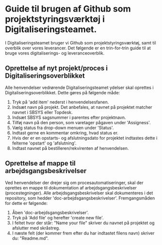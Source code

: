 # Guide til brugen af Github som projektstyringsværktøj i Digitaliseringsteamet. 
I Digitaliseringsteamet bruger vi Github som projektstyringsværktøj, samt til overblik over vores leverancer. Det følgende er en trin-for-trin guide til at bruge vores digitaliserings- og leveranceoverblik. 

## Oprettelse af nyt projekt/proces i Digitaliseringsoverblikket 
Alle henvendelser vedrørende Digitaliseringsteamet ydelser skal oprettes i Digitaliseringsoverblikket. Dette gøres på følgende måde: 
1. Tryk på 'add item' nederst i henvendelsesfanen. 
2. Indsæt navn på projekt. Det anbefales, at navnet på projektet matcher navnet i SBSYS eller Topdesk. 
3. Indsæt SBSYS sagsnummer i parentes efter projektnavn. 
4. Tilføj navn på den person, som varetager pågaven under 'Assigness'. 
5. Vælg status fra drop-down menuen under 'Status'. 
6. Indtast gerne en kommentar omkring, hvad status er. 
7. Hvis der er en opstarts- og afslutningsdato for projektet indtastes dette i felterne 'opstart' og 'afslutning'. 
8. Indtast navnet på bestilleren/rekvirenten af henvendelsen. 

## Oprettelse af mappe til arbejdsgangsbeskrivelser 
Ved henvendelser der drejer sig om procesautomatiseringer, skal der oprettes en mappe til dokumentation af arbejdsgangsbeskrivelser (procestegninger). 
Alle arbejdsgangsbeskrivelser skal dokumenteres i det repository, som hedder 'doc-arbejdsgangsbeskrivelser'. 
Fremgangsmåden for dette er følgende: 
1. Åben 'doc-arbejdsgangsbeskrivelser'. 
2. Tryk på 'Add file' og herefter 'create new file'. 
3. I feltet hvor der står: "Name your file" skriver du navnet på projektet og afslutter med skråstreg.
4. I næste felt (der kommer frem efter du har indtastet filens navn) skriver du: "Readme.md". 
